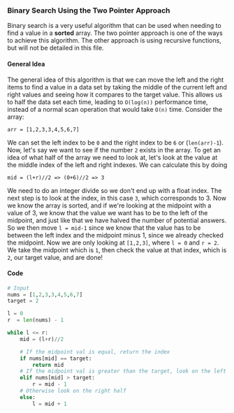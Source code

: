 ### Binary Search Using the Two Pointer Approach

Binary search is a very useful algorithm that can be used when needing to find a value in a **sorted** array. The two pointer approach is one of the ways to achieve this algorithm. The other approach is using recursive functions, but will not be detailed in this file.

#### General Idea
The general idea of this algorithm is that we can move the left and the right items to find a value in a data set by taking the middle of the current left and right values and seeing how it compares to the target value. This allows us to half the data set each time, leading to `O(log(n))` performance time, instead of a normal scan operation that would take `O(n)` time.
Consider the array: 
```
arr = [1,2,3,3,4,5,6,7]
```
We can set the left index to be `0` and the right index to be `6` or (`len(arr)-1`). 
Now, let's say we want to see if the number `2` exists in the array. To get an idea of what half of the array we need to look at, let's look at the value at the middle index of the left and right indexes. We can calculate this by doing 
```
mid = (l+r)//2 => (0+6)//2 => 3
``` 
We need to do an integer divide so we don't end up with a float index.
The next step is to look at the index, in this case `3`, which corresponds to 3. Now we know the array is sorted, and if we're looking at the midpoint with a value of 3, we know that the value we want has to be to the left of the midpoint, and just like that we have halved the number of potential answers.
So we then move `l = mid-1` since we know that the value has to be between the left index and the midpoint minus 1, since we already checked the midpoint.
Now we are only looking at `[1,2,3]`, where `l = 0` and `r = 2`. We take the midpoint which is `1`, then check the value at that index, which is `2`, our target value, and are done!

#### Code
```python
# Input
nums = [1,2,3,3,4,5,6,7]
target = 2

l = 0
r  = len(nums) - 1

while l <= r:
    mid = (l+r)//2

    # If the midpoint val is equal, return the index
    if nums[mid] == target:
        return mid
    # If the midpoint val is greater than the target, look on the left half
    elif nums[mid] > target:
        r = mid - 1
    # Otherwise look on the right half
    else:
        l = mid + 1

```